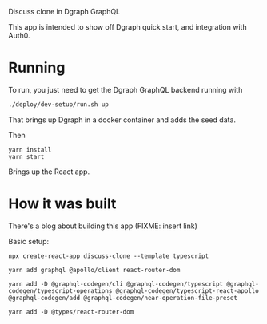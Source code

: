 Discuss clone in Dgraph GraphQL

This app is intended to show off Dgraph quick start, and integration with Auth0.  

# Running 

To run, you just need to get the Dgraph GraphQL backend running with

```sh
./deploy/dev-setup/run.sh up
```

That brings up Dgraph in a docker container and adds the seed data.

Then

```
yarn install
yarn start
```

Brings up the React app.

# How it was built

There's a blog about building this app (FIXME: insert link)

Basic setup:

```
npx create-react-app discuss-clone --template typescript

yarn add graphql @apollo/client react-router-dom

yarn add -D @graphql-codegen/cli @graphql-codegen/typescript @graphql-codegen/typescript-operations @graphql-codegen/typescript-react-apollo @graphql-codegen/add @graphql-codegen/near-operation-file-preset

yarn add -D @types/react-router-dom
```
